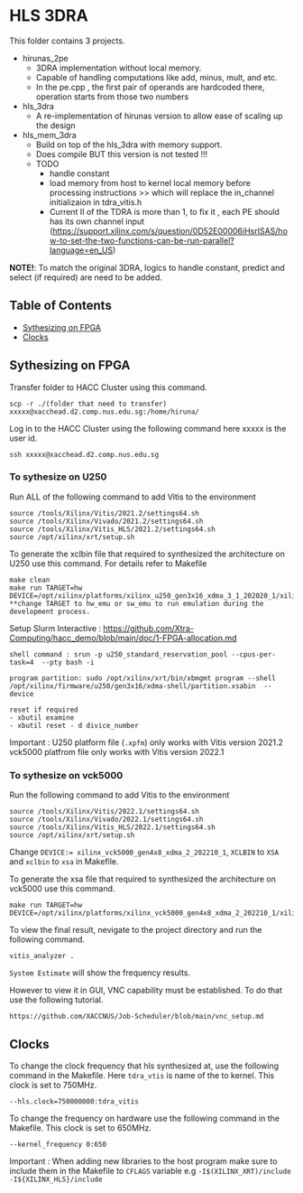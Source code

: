 
# HLS 3DRA

This folder contains 3 projects.
- hirunas_2pe 
    - 3DRA implementation without local memory. 
    - Capable of handling computations like add, minus, mult, and etc.
    - In the pe.cpp , the first pair of operands are hardcoded there, operation starts from those two numbers
- hls_3dra
    - A re-implementation of hirunas version to allow ease of scaling up the design
- hls_mem_3dra
    - Build on top of the hls_3dra with memory support. 
    - Does compile BUT this version is not tested !!!
    - TODO
        - handle constant 
        - load memory from host to kernel local memory before processing instructions >> which will replace the in_channel initializaion in tdra_vitis.h
        - Current II of the TDRA is more than 1, to fix it , each PE should has its own channel input (https://support.xilinx.com/s/question/0D52E00006iHsrISAS/how-to-set-the-two-functions-can-be-run-parallel?language=en_US)

**NOTE!**: To match the original 3DRA, logics to handle constant, predict and select (if required) are need to be added.

## Table of Contents

- [Sythesizing on FPGA](#Sythesizing_on_FPGA)
- [Clocks](#Clocks)

## Sythesizing on FPGA

Transfer folder to HACC Cluster using this command.

    scp -r ./(folder that need to transfer) xxxxx@xacchead.d2.comp.nus.edu.sg:/home/hiruna/

Log in to the HACC Cluster using the following command here xxxxx is the user id.

    ssh xxxxx@xacchead.d2.comp.nus.edu.sg

### To sythesize on U250

Run ALL of the following command to add Vitis to the environment

    source /tools/Xilinx/Vitis/2021.2/settings64.sh
    source /tools/Xilinx/Vivado/2021.2/settings64.sh
    source /tools/Xilinx/Vitis_HLS/2021.2/settings64.sh
    source /opt/xilinx/xrt/setup.sh

To generate the xclbin file that required to synthesized the architecture on U250 use this command. For details refer to Makefile

    make clean
    make run TARGET=hw DEVICE=/opt/xilinx/platforms/xilinx_u250_gen3x16_xdma_3_1_202020_1/xilinx_u250_gen3x16_xdma_3_1_202020_1.xpfm
    **change TARGET to hw_emu or sw_emu to run emulation during the development process.

Setup Slurm Interactive : https://github.com/Xtra-Computing/hacc_demo/blob/main/doc/1-FPGA-allocation.md

    shell command : srun -p u250_standard_reservation_pool --cpus-per-task=4  --pty bash -i
    
    program partition: sudo /opt/xilinx/xrt/bin/xbmgmt program --shell /opt/xilinx/firmware/u250/gen3x16/xdma-shell/partition.xsabin  --device

    reset if required
    - xbutil examine
    - xbutil reset - d divice_number

Important : U250 platform file (`.xpfm`) only works with Vitis version 2021.2
vck5000 platfrom file only works with Vitis version 2022.1

### To sythesize on vck5000

Run the following command to add Vitis to the environment

    source /tools/Xilinx/Vitis/2022.1/settings64.sh
    source /tools/Xilinx/Vivado/2022.1/settings64.sh
    source /tools/Xilinx/Vitis_HLS/2022.1/settings64.sh
    source /opt/xilinx/xrt/setup.sh

Change `DEVICE:= xilinx_vck5000_gen4x8_xdma_2_202210_1`, `XCLBIN` to `XSA` and `xclbin` to `xsa` in Makefile.

To generate the xsa file that required to synthesized the architecture on vck5000 use this command.

    make run TARGET=hw DEVICE=/opt/xilinx/platforms/xilinx_vck5000_gen4x8_xdma_2_202210_1/xilinx_vck5000_gen4x8_xdma_2_202210_1.xpfm

To view the final result, nevigate to the project directory and run the following command.

    vitis_analyzer .

`System Estimate` will show the frequency results.

However to view it in GUI, VNC capability must be established. To do that use the following tutorial.

    https://github.com/XACCNUS/Job-Scheduler/blob/main/vnc_setup.md

## Clocks

To change the clock frequency that hls synthesized at, use the following command in the Makefile. Here `tdra_vtis` is name of the to kernel. This clock is set to 750MHz.

    --hls.clock=750000000:tdra_vitis

To change the frequency on hardware use the following command in the Makefile. This clock is set to 650MHz.

    --kernel_frequency 0:650

Important : When adding new libraries to the host program make sure to include them in the Makefile to `CFLAGS` variable e.g `-I$(XILINX_XRT)/include -I${XILINX_HLS}/include`
